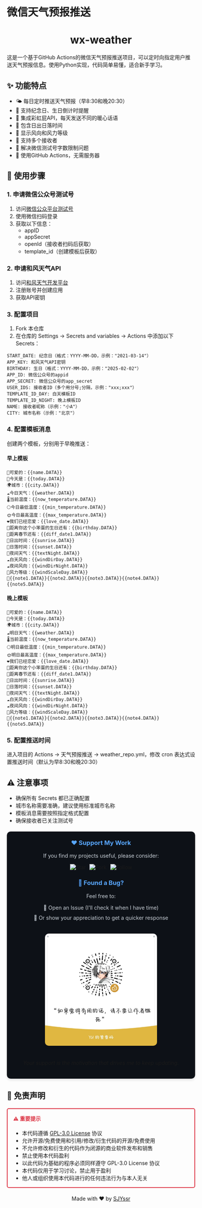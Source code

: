 # 微信天气预报推送

<div align="center">
  <h1>wx-weather</h1>
</div>

这是一个基于GitHub Actions的微信天气预报推送项目，可以定时向指定用户推送天气预报信息。使用Python实现，代码简单易懂，适合新手学习。

## ✨ 功能特点

- 🌤️ 每日定时推送天气预报（早8:30和晚20:30）
- 📅 支持纪念日、生日倒计时提醒
- 🌈 集成彩虹屁API，每天发送不同的暖心话语
- 🌅 包含日出日落时间
- 💨 显示风向和风力等级
- 🎯 支持多个接收者
- 💝 解决微信测试号字数限制问题
- 🚀 使用GitHub Actions，无需服务器

## 📝 使用步骤

### 1. 申请微信公众号测试号
1. 访问[微信公众平台测试号](https://mp.weixin.qq.com/debug/cgi-bin/sandbox?t=sandbox/login)
2. 使用微信扫码登录
3. 获取以下信息：
   - appID
   - appSecret
   - openId（接收者扫码后获取）
   - template_id（创建模板后获取）

### 2. 申请和风天气API
1. 访问[和风天气开发平台](https://dev.qweather.com/)
2. 注册账号并创建应用
3. 获取API密钥

### 3. 配置项目
1. Fork 本仓库
2. 在仓库的 Settings -> Secrets and variables -> Actions 中添加以下 Secrets：

```
START_DATE: 纪念日（格式：YYYY-MM-DD，示例："2021-03-14"）
APP_KEY: 和风天气API密钥
BIRTHDAY: 生日（格式：YYYY-MM-DD，示例："2025-02-02"）
APP_ID: 微信公众号的appid
APP_SECRET: 微信公众号的app_secret
USER_IDS: 接收者ID（多个用分号;分隔，示例："xxx;xxx"）
TEMPLATE_ID_DAY: 白天模板ID
TEMPLATE_ID_NIGHT: 晚上模板ID
NAME: 接收者昵称（示例："小A"）
CITY: 城市名称（示例："北京"）
```

### 4. 配置模板消息
创建两个模板，分别用于早晚推送：

#### 早上模板
```
💓可爱的：{{name.DATA}} 
📅今天是：{{today.DATA}} 
🌍城市：{{city.DATA}} 
☁️今日天气：{{weather.DATA}} 
🌡️当前温度：{{now_temperature.DATA}} 
🌕今日最低温度：{{min_temperature.DATA}}
🌞今日最高温度：{{max_temperature.DATA}}  
❤️我们已经恋爱：{{love_date.DATA}}  
🎂距离你这个小笨蛋的生日还有：{{birthday.DATA}}  
🏮距离春节还有：{{diff_date1.DATA}}
🌄日出时间：{{sunrise.DATA}}
🌄日落时间：{{sunset.DATA}}
🌛夜间天气：{{textNight.DATA}}
☁️白天风向：{{windDirDay.DATA}}
☁️夜间风向：{{windDirNight.DATA}}
🐝风力等级：{{windScaleDay.DATA}}
💬{{note1.DATA}}{{note2.DATA}}{{note3.DATA}}{{note4.DATA}}{{note5.DATA}}
```

#### 晚上模板
```
💓可爱的：{{name.DATA}} 
📅今天是：{{today.DATA}} 
🌍城市：{{city.DATA}} 
☁️明日天气：{{weather.DATA}} 
🌡️当前温度：{{now_temperature.DATA}} 
🌕明日最低温度：{{min_temperature.DATA}}
🌞明日最高温度：{{max_temperature.DATA}}  
❤️我们已经恋爱：{{love_date.DATA}}  
🎂距离你这个小笨蛋的生日还有：{{birthday.DATA}}  
🏮距离春节还有：{{diff_date1.DATA}}
🌄日出时间：{{sunrise.DATA}}
🌄日落时间：{{sunset.DATA}}
🌛夜间天气：{{textNight.DATA}}
☁️白天风向：{{windDirDay.DATA}}
☁️夜间风向：{{windDirNight.DATA}}
🐝风力等级：{{windScaleDay.DATA}}
💬{{note1.DATA}}{{note2.DATA}}{{note3.DATA}}{{note4.DATA}}{{note5.DATA}}
```

### 5. 配置推送时间
进入项目的 Actions -> 天气预报推送 -> weather_repo.yml，修改 cron 表达式设置推送时间（默认为早8:30和晚20:30）

## ⚠️ 注意事项

- 确保所有 Secrets 都已正确配置
- 城市名称需要准确，建议使用标准城市名称
- 模板消息需要按照指定格式配置
- 确保接收者已关注测试号

<div align="center" style="background-color: #0D1117; padding: 20px; border-radius: 10px; margin: 20px 0; box-shadow: 0 4px 6px rgba(0, 0, 0, 0.1);">
  <h3 style="color: #58A6FF; margin-top: 0;">❤️ Support My Work</h3>
  <p style="color: #C9D1D9;">If you find my projects useful, please consider:</p>
  <div style="display: flex; justify-content: center; gap: 10px; margin: 10px 0;">
    <img src="https://img.shields.io/badge/Star-Follow-blue?style=for-the-badge" alt="Star" />
    <img src="https://img.shields.io/badge/Fork-Contribute-green?style=for-the-badge" alt="Fork" />
    <img src="https://img.shields.io/badge/Follow-Updates-yellow?style=for-the-badge" alt="Follow" />
  </div>
  
  <h3 style="color: #58A6FF;">🐛 Found a Bug?</h3>
  <p style="color: #C9D1D9;">Feel free to:</p>
  <ul style="list-style-type: none; padding-left: 0;">
    <li style="margin: 10px 0; color: #C9D1D9;">📝 Open an Issue (I'll check it when I have time)</li>
    <li style="margin: 10px 0; color: #C9D1D9;">💝 Or show your appreciation to get a quicker response</li>
  </ul>
  
  <img src="https://github.com/SJYssr/img/raw/main/1/zanshang.jpg" alt="Appreciation" width="300" style="border-radius: 10px; margin: 20px 0; box-shadow: 0 4px 6px rgba(0, 0, 0, 0.1);" />
  <p><i>Your support is the motivation that drives me to keep updating.</i></p>
</div>

## 📜 免责声明

<div style="border: 2px solid #dc3545; padding: 15px; border-radius: 5px; margin: 20px 0;">
  <h4 style="color: #dc3545; margin-top: 0;">⚠️ 重要提示</h4>
  <ul style="margin-bottom: 0;">
    <li>本代码遵循 <a href="https://github.com/SJYssr/SJYssr/blob/main/LICENSE">GPL-3.0 License</a> 协议</li>
    <li>允许开源/免费使用和引用/修改/衍生代码的开源/免费使用</li>
    <li>不允许修改和衍生的代码作为闭源的商业软件发布和销售</li>
    <li>禁止使用本代码盈利</li>
    <li>以此代码为基础的程序必须同样遵守 GPL-3.0 License 协议</li>
    <li>本代码仅用于学习讨论，禁止用于盈利</li>
    <li>他人或组织使用本代码进行的任何违法行为与本人无关</li>
  </ul>
</div>

<div align="center">
  <p>Made with ❤️ by <a href="https://github.com/SJYssr">SJYssr</a></p>
</div>